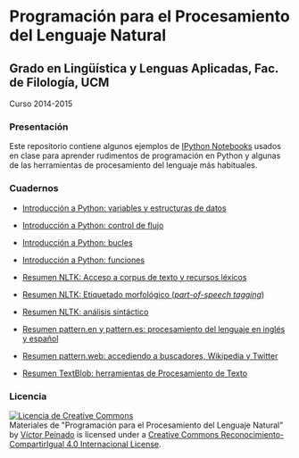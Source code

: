 # Programación para el Procesamiento del Lenguaje Natural

## Grado en Lingüística y Lenguas Aplicadas, Fac. de Filología, UCM

Curso 2014-2015

### Presentación

Este repositorio contiene algunos ejemplos de [IPython Notebooks](http://ipython.org/notebook.html) usados en clase para aprender rudimentos de programación en Python y algunas de las herramientas de procesamiento del lenguaje más habituales.

### Cuadernos

- [Introducción a Python: variables y estructuras de
  datos](http://nbviewer.ipython.org/github/vitojph/2014progpln/blob/master/1-Intro-Python.ipynb)

- [Introducción a Python: control de flujo](http://nbviewer.ipython.org/github/vitojph/2014progpln/blob/master/2-Python-control-fujo.ipynb)

- [Introducción a Python:
  bucles](http://nbviewer.ipython.org/github/vitojph/2014progpln/blob/master/3-Python-bucles.ipynb)

- [Introducción
  a Python: funciones](http://nbviewer.ipython.org/github/vitojph/2014progpln/blob/master/4-Python-funciones.ipynb)

- [Resumen NLTK: Acceso a corpus de texto y recursos léxicos](http://nbviewer.ipython.org/github/vitojph/2014progpln/blob/master/5-nltk-corpus.ipynb)

- [Resumen NLTK: Etiquetado morfológico (*part-of-speech tagging*)](http://nbviewer.ipython.org/github/vitojph/2014progpln/blob/master/6-nltk-pos.ipynb)

- [Resumen NLTK: análisis sintáctico](http://nbviewer.ipython.org/github/vitojph/2014progpln/blob/master/7-nltk-analyzers.ipynb)

- [Resumen pattern.en y pattern.es: procesamiento del lenguaje en inglés y español](http://nbviewer.ipython.org/github/vitojph/2014progpln/blob/master/8-pattern-en-es.ipynb)

- [Resumen pattern.web: accediendo a buscadores, Wikipedia y Twitter](http://nbviewer.ipython.org/github/vitojph/2014progpln/blob/master/9-pattern-web.ipynb)

- [Resumen TextBlob: herramientas de Procesamiento de Texto](http://nbviewer.ipython.org/github/vitojph/2014progpln/blob/master/10-textblob.ipynb)



### Licencia

<a rel="license" href="http://creativecommons.org/licenses/by-sa/4.0/"><img
alt="Licencia de Creative Commons" style="border-width:0"
src="https://i.creativecommons.org/l/by-sa/4.0/88x31.png" /></a><br /><span
xmlns:dct="http://purl.org/dc/terms/" property="dct:title">Materiales de
"Programación para el Procesamiento del Lenguaje Natural"</span> by <a
xmlns:cc="http://creativecommons.org/ns#" href="http://vitojph.github.io/"
property="cc:attributionName" rel="cc:attributionURL">Víctor Peinado</a> is
licensed under a <a rel="license"
href="http://creativecommons.org/licenses/by-sa/4.0/">Creative Commons
Reconocimiento-CompartirIgual 4.0 Internacional License</a>.

